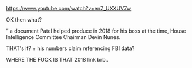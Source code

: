 https://www.youtube.com/watch?v=enZ_UXXUV7w

OK then what? 

” a document Patel helped produce in 2018 for his boss at the time, House Intelligence Committee Chairman Devin Nunes.

THAT's it? + his numbers claim referencing FBI data?

WHERE THE FUCK IS THAT 2018 link brb..

